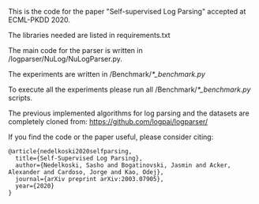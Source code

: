 This is the code for the paper "Self-supervised Log Parsing" accepted at ECML-PKDD 2020.

The libraries needed are listed in requirements.txt

The main code for the parser is written in /logparser/NuLog/NuLogParser.py.

The experiments are written in /Benchmark/*\*_benchmark.py*

To execute all the experiments please run all /Benchmark/*\*_benchmark.py* scripts.

The previous implemented algorithms for log parsing and the datasets are completely cloned from:
https://github.com/logpai/logparser/


If you find the code or the paper useful, please consider citing:

<pre><code>@article{nedelkoski2020selfparsing,
  title={Self-Supervised Log Parsing},
  author={Nedelkoski, Sasho and Bogatinovski, Jasmin and Acker, Alexander and Cardoso, Jorge and Kao, Odej},
  journal={arXiv preprint arXiv:2003.07905},
  year={2020}
}
</code></pre>



